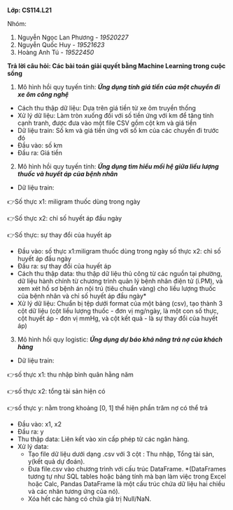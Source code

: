 **Lớp: CS114.L21**

Nhóm:
1. Nguyễn Ngọc Lan Phương - *19520227*
2. Nguyễn Quốc Huy - *19521623*
3. Hoàng Anh Tú - *19522450*


**Trả lời câu hỏi: Các bài toán giải quyết bằng Machine Learning trong cuộc sống**
1. Mô hình hồi quy tuyến tính:
***Ứng dụng tính giá tiền của một chuyển đi xe ôm công nghệ***
* Cách thu thập dữ liệu: Dựa trên giá tiền từ xe ôm truyền thống
* Xử lý dữ liệu: Làm tròn xuống đối với số tiền ứng với km để tăng tính cạnh tranh, được đưa vào một file CSV gồm cột km và giá tiền
* Dữ liệu train: Số km và giá tiền ứng với số km của các chuyến đi trước đó
* Đầu vào: số km
* Đầu ra: Giá tiền
2. Mô hình hồi quy tuyến tính:
***Ứng dụng tìm hiểu mối hệ giữa liều lượng thuốc và huyết áp của bệnh nhân***
* Dữ liệu train:

:point_right:Số thực x1: miligram thuốc dùng trong ngày

:point_right:Số thực x2: chỉ số huyết áp đầu ngày

:point_right:Số thực: sự thay đổi của huyết áp

* Đầu vào:
số thực x1:miligram thuốc dùng trong ngày
số thực x2: chỉ số huyết áp đầu ngày
* Đầu ra: sự thay đổi của huyết áp
* Cách thu thập data: thu thập dữ liệu thủ công từ các nguồn tại phường, dữ liệu hành chính từ chương trình quản lý bệnh nhân điện tử (i.PM), và xem xét hồ sơ bệnh án nội trú (tiêu chuẩn vàng) cho liều lượng thuốc của bệnh nhân và chỉ số huyết áp đầu ngày*
* Xử lý dữ liệu: Chuẩn bị tệp dưới format của một bảng (csv), tạo thành 3 cột dữ liệu (cột liều lượng thuốc - đơn vị mg/ngày, là một con số thực, cột huyết áp - đơn vị mmHg, và cột kết quả - là sự thay đổi của huyết áp)
3. Mô hình hồi quy logistic:
***Ứng dụng dự báo khả năng trả nợ của khách hàng***
* Dữ liệu train:

:point_right:số thực x1: thu nhập bình quân hằng năm

:point_right:số thực x2: tổng tài sản hiện có

:point_right:số thực y: nằm trong khoảng [0, 1] thể hiện phần trăm nợ có thể trả

* Đầu vào: x1, x2
* Đầu ra: y
* Thu thập data: Liên kết vào xin cấp phép từ các ngân hàng.
* Xử lý data: 
  * Tạo file dữ liệu dưới dạng .csv với 3 cột : Thu nhập, Tổng tài sản, y(kết quả dự đoán).
  * Đưa file.csv vào chương trình với cấu trúc DataFrame. *(DataFrames tương tự như SQL tables hoặc bảng tính mà bạn làm việc trong Excel hoặc Calc, Pandas DataFrame là một cấu trúc chứa dữ liệu hai chiều và các nhãn tương ứng của nó).
  * Xóa hết các hàng có chứa giá trị Null/NaN.
